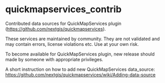 # quickmapservices_contrib
Contributed data sources for QuickMapServices plugin (https://github.com/nextgis/quickmapservices).

These services are maintained by community. They are not validated and may contain errors, license violations etc. Use at your own risk.

To become available for QuickMapServices plugin, new release should made by someone with appropriate privileges.

A short instruction on how to add new QuickMapServices data_source: https://github.com/nextgis/quickmapservices/wiki/Adding-data-source
